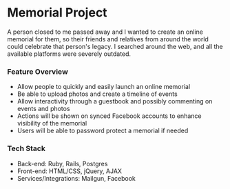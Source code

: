 # Memorial Project

A person closed to me passed away and I wanted to create an online memorial for them, so their friends and relatives from around the world could celebrate that person's legacy. I searched around the web, and all the available platforms were severely outdated.

### Feature Overview
* Allow people to quickly and easily launch an online memorial
* Be able to upload photos and create a timeline of events
* Allow interactivity through a guestbook and possibly commenting on events and photos
* Actions will be shown on synced Facebook accounts to enhance visibility of the memorial
* Users will be able to password protect a memorial if needed

### Tech Stack
* Back-end: Ruby, Rails, Postgres
* Front-end: HTML/CSS, jQuery, AJAX
* Services/Integrations: Mailgun, Facebook

